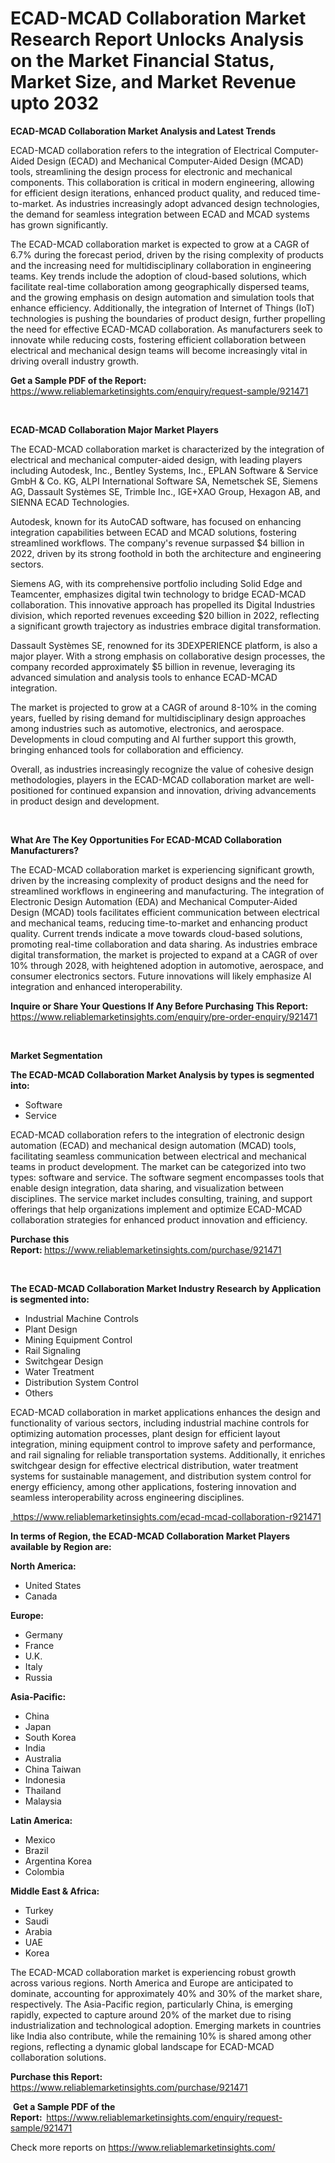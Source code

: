 <p><h1>ECAD-MCAD Collaboration Market Research Report Unlocks Analysis on the Market Financial Status, Market Size, and Market Revenue upto 2032</h1></p><p><strong>ECAD-MCAD Collaboration Market Analysis and Latest Trends</strong></p>
<p><p>ECAD-MCAD collaboration refers to the integration of Electrical Computer-Aided Design (ECAD) and Mechanical Computer-Aided Design (MCAD) tools, streamlining the design process for electronic and mechanical components. This collaboration is critical in modern engineering, allowing for efficient design iterations, enhanced product quality, and reduced time-to-market. As industries increasingly adopt advanced design technologies, the demand for seamless integration between ECAD and MCAD systems has grown significantly.</p><p>The ECAD-MCAD collaboration market is expected to grow at a CAGR of 6.7% during the forecast period, driven by the rising complexity of products and the increasing need for multidisciplinary collaboration in engineering teams. Key trends include the adoption of cloud-based solutions, which facilitate real-time collaboration among geographically dispersed teams, and the growing emphasis on design automation and simulation tools that enhance efficiency. Additionally, the integration of Internet of Things (IoT) technologies is pushing the boundaries of product design, further propelling the need for effective ECAD-MCAD collaboration. As manufacturers seek to innovate while reducing costs, fostering efficient collaboration between electrical and mechanical design teams will become increasingly vital in driving overall industry growth.</p></p>
<p><strong>Get a Sample PDF of the Report:&nbsp;</strong> <a href="https://www.reliablemarketinsights.com/enquiry/request-sample/921471?utm_campaign=3264&utm_medium=2&utm_source=Github&utm_content=ia&utm_term=11032025&utm_id=ecad-mcad-collaboration">https://www.reliablemarketinsights.com/enquiry/request-sample/921471</a></p>
<p>&nbsp;</p>
<p><strong>ECAD-MCAD Collaboration Major Market Players</strong></p>
<p><p>The ECAD-MCAD collaboration market is characterized by the integration of electrical and mechanical computer-aided design, with leading players including Autodesk, Inc., Bentley Systems, Inc., EPLAN Software & Service GmbH & Co. KG, ALPI International Software SA, Nemetschek SE, Siemens AG, Dassault Systèmes SE, Trimble Inc., IGE+XAO Group, Hexagon AB, and SIENNA ECAD Technologies. </p><p>Autodesk, known for its AutoCAD software, has focused on enhancing integration capabilities between ECAD and MCAD solutions, fostering streamlined workflows. The company's revenue surpassed $4 billion in 2022, driven by its strong foothold in both the architecture and engineering sectors.</p><p>Siemens AG, with its comprehensive portfolio including Solid Edge and Teamcenter, emphasizes digital twin technology to bridge ECAD-MCAD collaboration. This innovative approach has propelled its Digital Industries division, which reported revenues exceeding $20 billion in 2022, reflecting a significant growth trajectory as industries embrace digital transformation.</p><p>Dassault Systèmes SE, renowned for its 3DEXPERIENCE platform, is also a major player. With a strong emphasis on collaborative design processes, the company recorded approximately $5 billion in revenue, leveraging its advanced simulation and analysis tools to enhance ECAD-MCAD integration.</p><p>The market is projected to grow at a CAGR of around 8-10% in the coming years, fuelled by rising demand for multidisciplinary design approaches among industries such as automotive, electronics, and aerospace. Developments in cloud computing and AI further support this growth, bringing enhanced tools for collaboration and efficiency.</p><p>Overall, as industries increasingly recognize the value of cohesive design methodologies, players in the ECAD-MCAD collaboration market are well-positioned for continued expansion and innovation, driving advancements in product design and development.</p></p>
<p>&nbsp;</p>
<p><strong>What Are The Key Opportunities For ECAD-MCAD Collaboration Manufacturers?</strong></p>
<p><p>The ECAD-MCAD collaboration market is experiencing significant growth, driven by the increasing complexity of product designs and the need for streamlined workflows in engineering and manufacturing. The integration of Electronic Design Automation (EDA) and Mechanical Computer-Aided Design (MCAD) tools facilitates efficient communication between electrical and mechanical teams, reducing time-to-market and enhancing product quality. Current trends indicate a move towards cloud-based solutions, promoting real-time collaboration and data sharing. As industries embrace digital transformation, the market is projected to expand at a CAGR of over 10% through 2028, with heightened adoption in automotive, aerospace, and consumer electronics sectors. Future innovations will likely emphasize AI integration and enhanced interoperability.</p></p>
<p><strong>Inquire or Share Your Questions If Any Before Purchasing This Report:</strong> <a href="https://www.reliablemarketinsights.com/enquiry/pre-order-enquiry/921471?utm_campaign=3264&utm_medium=2&utm_source=Github&utm_content=ia&utm_term=11032025&utm_id=ecad-mcad-collaboration">https://www.reliablemarketinsights.com/enquiry/pre-order-enquiry/921471</a></p>
<p>&nbsp;</p>
<p><strong>Market Segmentation</strong></p>
<p><strong>The ECAD-MCAD Collaboration Market Analysis by types is segmented into:</strong></p>
<p><ul><li>Software</li><li>Service</li></ul></p>
<p><p>ECAD-MCAD collaboration refers to the integration of electronic design automation (ECAD) and mechanical design automation (MCAD) tools, facilitating seamless communication between electrical and mechanical teams in product development. The market can be categorized into two types: software and service. The software segment encompasses tools that enable design integration, data sharing, and visualization between disciplines. The service market includes consulting, training, and support offerings that help organizations implement and optimize ECAD-MCAD collaboration strategies for enhanced product innovation and efficiency.</p></p>
<p><strong>Purchase this Report:&nbsp;</strong><a href="https://www.reliablemarketinsights.com/purchase/921471?utm_campaign=3264&utm_medium=2&utm_source=Github&utm_content=ia&utm_term=11032025&utm_id=ecad-mcad-collaboration">https://www.reliablemarketinsights.com/purchase/921471</a></p>
<p>&nbsp;</p>
<p><strong>The ECAD-MCAD Collaboration Market Industry Research by Application is segmented into:</strong></p>
<p><ul><li>Industrial Machine Controls</li><li>Plant Design</li><li>Mining Equipment Control</li><li>Rail Signaling</li><li>Switchgear Design</li><li>Water Treatment</li><li>Distribution System Control</li><li>Others</li></ul></p>
<p><p>ECAD-MCAD collaboration in market applications enhances the design and functionality of various sectors, including industrial machine controls for optimizing automation processes, plant design for efficient layout integration, mining equipment control to improve safety and performance, and rail signaling for reliable transportation systems. Additionally, it enriches switchgear design for effective electrical distribution, water treatment systems for sustainable management, and distribution system control for energy efficiency, among other applications, fostering innovation and seamless interoperability across engineering disciplines.</p></p>
<p><a href="https://www.reliablemarketinsights.com/ecad-mcad-collaboration-r921471?utm_campaign=3264&utm_medium=2&utm_source=Github&utm_content=ia&utm_term=11032025&utm_id=ecad-mcad-collaboration">&nbsp;https://www.reliablemarketinsights.com/ecad-mcad-collaboration-r921471</a></p>
<p><strong>In terms of Region, the ECAD-MCAD Collaboration Market Players available by Region are:</strong></p>
<p>
    <p> <strong> North America: </strong>
        <ul>
            <li>United States</li>
            <li>Canada</li>
        </ul>
        </p> 
    <p> <strong> Europe: </strong>
        <ul>
            <li>Germany</li>
            <li>France</li>
            <li>U.K.</li>
            <li>Italy</li>
            <li>Russia</li>
        </ul>
        </p> 
    <p> <strong> Asia-Pacific: </strong>
        <ul>
            <li>China</li>
            <li>Japan</li>
            <li>South Korea</li>
            <li>India</li>
            <li>Australia</li>
            <li>China Taiwan</li>
            <li>Indonesia</li>
            <li>Thailand</li>
            <li>Malaysia</li>
        </ul>
        </p> 
    <p> <strong> Latin America: </strong>
        <ul>
            <li>Mexico</li>
            <li>Brazil</li>
            <li>Argentina Korea</li>
            <li>Colombia</li>
        </ul>
        </p> 
    <p> <strong> Middle East & Africa: </strong>
        <ul>
            <li>Turkey</li>
            <li>Saudi</li>
            <li>Arabia</li>
            <li>UAE</li>
            <li>Korea</li>
        </ul>
    </p>
    </p>
<p><p>The ECAD-MCAD collaboration market is experiencing robust growth across various regions. North America and Europe are anticipated to dominate, accounting for approximately 40% and 30% of the market share, respectively. The Asia-Pacific region, particularly China, is emerging rapidly, expected to capture around 20% of the market due to rising industrialization and technological adoption. Emerging markets in countries like India also contribute, while the remaining 10% is shared among other regions, reflecting a dynamic global landscape for ECAD-MCAD collaboration solutions.</p></p>
<p><strong>Purchase this Report: </strong><a href="https://www.reliablemarketinsights.com/purchase/921471?utm_campaign=3264&utm_medium=2&utm_source=Github&utm_content=ia&utm_term=11032025&utm_id=ecad-mcad-collaboration">https://www.reliablemarketinsights.com/purchase/921471</a></p>
<p>&nbsp;<strong>Get a Sample PDF of the Report:&nbsp;&nbsp;</strong><a href="https://www.reliablemarketinsights.com/enquiry/request-sample/921471?utm_campaign=3264&utm_medium=2&utm_source=Github&utm_content=ia&utm_term=11032025&utm_id=ecad-mcad-collaboration">https://www.reliablemarketinsights.com/enquiry/request-sample/921471</a></p>
<p><strong></strong></p>
<p>Check more reports on <a href="https://www.reliablemarketinsights.com/?utm_campaign=3264&utm_medium=2&utm_source=Github&utm_content=ia&utm_term=11032025&utm_id=ecad-mcad-collaboration">https://www.reliablemarketinsights.com/</a></p>